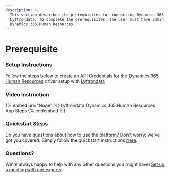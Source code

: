 ```yaml
---
description: >-
  This section describes the prerequisites for connecting Dynamics 365 Human Resources to
  Lyftrondata. To complete the prerequisites, the user must have admin access to
  Dynamics 365 Human Resources.
---
```


# Prerequisite

<mark style="color:blue;"></mark>

### Setup Instructions

Follow the steps below to create an API Credentials for the [Dynamics 365 Human Resources](None) driver setup with [Lyftrondata](https://www.lyftrondata.com)

### Video Instruction

{% embed url="None" %}
Lyftrondata Dynamics 365 Human Resources App Steps
{% endembed %}

### Quickstart Steps

Do you have questions about how to use the platform? Don't worry; we've got you covered. Simply follow the quickstart instructions [here](README.md).

### Questions? <a href="#questions" id="questions"></a>

We're always happy to help with any other questions you might have! [Set up a meeting with our experts](https://www.lyftrondata.com/book-a-meeting/).


